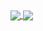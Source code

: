 <a href="https://github.com/sstraatemans">
  <img align="center" src="https://github-readme-stats.vercel.app/api?username=sstraatemans&show_icons=true&count_private=true" />
</a>
<a href="https://github.com/sstraatemans">
  <img align="center" src="https://github-readme-stats.vercel.app/api/top-langs/?username=sstraatemans&cache_seconds=1800&layout=compact" />
</a>


<!-- 


Here are some ideas to get you started:

- 🔭 I’m currently working on ...
- 🌱 I’m currently learning ...
- 👯 I’m looking to collaborate on ...
- 🤔 I’m looking for help with ...
- 💬 Ask me about ...
- 📫 How to reach me: ...
- ⚡ Fun fact: ...
-->
